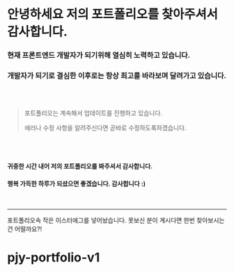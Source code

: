 # 안녕하세요 저의 포트폴리오를 찾아주셔서 감사합니다.


### 현재 프론트엔드 개발자가 되기위해 열심히 노력하고 있습니다.
### 개발자가 되기로 결심한 이후로는 항상 최고를 바라보며 달려가고 있습니다.
<br/>
<br/>

> 포트폴리오는 계속해서 업데이트를 진행하고 있습니다.
>
> 에러나 수정 사항을 알려주신다면 곧바로 수정하도록하겠습니다. 
<br/>
<br/>

#### 귀중한 시간 내어 저의 포트폴리오를 봐주셔서 감사합니다.

#### 행복 가득한 하루가 되셨으면 좋겠습니다. 감사합니다 :)

<br/>

---
포트폴리오속 작은 이스터에그를 넣어놨습니다.
못보신 분이 계시다면 한번 찾아보시는건 어떨까요?!
# pjy-portfolio-v1
